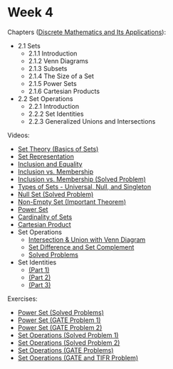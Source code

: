 # Week 4

Chapters ([Discrete Mathematics and Its Applications](https://annas-archive.org/md5/fbd2bb38796aca68b86da621fe6b0fad)):
- 2.1 Sets
    - 2.1.1 Introduction
    - 2.1.2 Venn Diagrams
    - 2.1.3 Subsets
    - 2.1.4 The Size of a Set
    - 2.1.5 Power Sets
    - 2.1.6 Cartesian Products
- 2.2 Set Operations
    - 2.2.1 Introduction
    - 2.2.2 Set Identities
    - 2.2.3 Generalized Unions and Intersections

Videos:
- [Set Theory (Basics of Sets)](https://www.youtube.com/watch?v=Ql7pHnavYSA)
- [Set Representation](https://www.youtube.com/watch?v=yYWBH5v5SKQ)
- [Inclusion and Equality](https://www.youtube.com/watch?v=4e58-bVRsUM)
- [Inclusion vs. Membership](https://www.youtube.com/watch?v=ZDBR-ByUhus)
- [Inclusion vs. Membership (Solved Problem)](https://www.youtube.com/watch?v=Q9JULigY1gk)
- [Types of Sets - Universal, Null, and Singleton](https://www.youtube.com/watch?v=hdaXCrJlEQ4)
- [Null Set (Solved Problem)](https://www.youtube.com/watch?v=N-uVm2eUSR0)
- [Non-Empty Set (Important Theorem)](https://www.youtube.com/watch?v=3t9puB8NSwY)
- [Power Set](https://www.youtube.com/watch?v=FOQn8afAvLE)
- [Cardinality of Sets](https://www.youtube.com/watch?v=ZvmtUacSxl4)
- [Cartesian Product](https://www.youtube.com/watch?v=UdZ4yxf-F4M)
- Set Operations
    - [Intersection & Union with Venn Diagram](https://www.youtube.com/watch?v=JED4pyrpzas)
    - [Set Difference and Set Complement](https://www.youtube.com/watch?v=2p8T87-onC4)
    - [Solved Problems](https://www.youtube.com/watch?v=W3CkXaayqbk)
- Set Identities
    - [(Part 1)](https://www.youtube.com/watch?v=Ij3Pfzmi_VY)
    - [(Part 2)](https://www.youtube.com/watch?v=8hPALF2QBPI)
    - [(Part 3)](https://www.youtube.com/watch?v=2-0OvQ5tsn8)

Exercises:
- [Power Set (Solved Problems)](https://www.youtube.com/watch?v=QdQpSgxLTlA)
- [Power Set (GATE Problem 1)](https://www.youtube.com/watch?v=moBJ2Hv1Nv8)
- [Power Set (GATE Problem 2)](https://www.youtube.com/watch?v=25hx8KsoofM)
- [Set Operations (Solved Problem 1)](https://www.youtube.com/watch?v=cCWSw8TLmgE)
- [Set Operations (Solved Problem 2)](https://www.youtube.com/watch?v=7YZ9Va9d608)
- [Set Operations (GATE Problems)](https://www.youtube.com/watch?v=UC8hUm9XGTs)
- [Set Operations (GATE and TIFR Problem)](https://www.youtube.com/watch?v=24z-Al7uvt0)